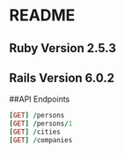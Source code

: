 # README

## Ruby Version 2.5.3
## Rails Version 6.0.2

##API Endpoints

```ruby
[GET] /persons
[GET] /persons/1
[GET] /cities
[GET] /companies

```
